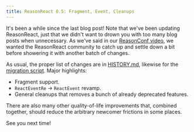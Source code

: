 ```yaml
---
title: ReasonReact 0.5: Fragment, Event, Cleanups
---
```


It's been a while since the last blog post! Note that we've been updating ReasonReact, just that we didn't want to drown you with too many blog posts when unnecessary. As we've said in our [ReasonConf video](https://twitter.com/reasonconf/status/1002152653718245376), we wanted the ReasonReact community to catch up and settle down a bit before showering it with another batch of changes.

As usual, the proper list of changes are in [HISTORY.md](https://github.com/reasonml/reason-react/blob/main/HISTORY.md#050), likewise for the [migration script](https://github.com/chenglou/upgrade-reason-react#installation). Major highlights:

- Fragment support.
- `ReactEventRe` -> `ReactEvent` revamp.
- General cleanups that removes a bunch of already deprecated features.

There are also many other quality-of-life improvements that, combined together, should reduce the arbitrary newcomer frictions in some places.

See you next time!
